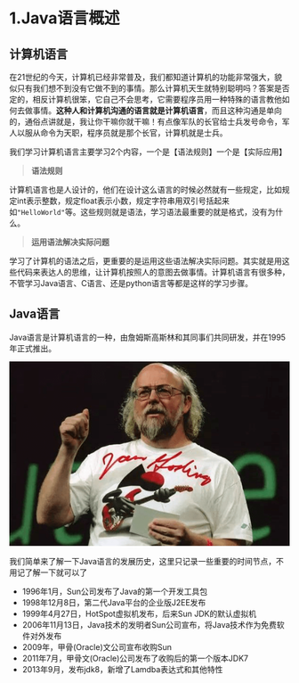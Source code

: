 # 1.Java语言概述

## 计算机语言

在21世纪的今天，计算机已经非常普及，我们都知道计算机的功能非常强大，貌似只有我们想不到没有它做不到的事情。那么计算机天生就特别聪明吗？答案是否定的，相反计算机很笨，它自己不会思考，它需要程序员用一种特殊的语言教他如何去做事情。**这种人和计算机沟通的语言就是计算机语言**，而且这种沟通是单向的，通俗点讲就是，我让你干嘛你就干嘛！有点像军队的长官给士兵发号命令，军人以服从命令为天职，程序员就是那个长官，计算机就是士兵。

我们学习计算机语言主要学习2个内容，一个是【语法规则】一个是【实际应用】

> **语法规则**

计算机语言也是人设计的，他们在设计这么语言的时候必然就有一些规定，比如规定int表示整数，规定float表示小数，规定字符串用双引号括起来如`"HelloWorld"`等。这些规则就是语法，学习语法最重要的就是格式，没有为什么。

> **运用语法解决实际问题**

学习了计算机的语法之后，更重要的是运用这些语法解决实际问题。其实就是用这些代码来表达人的思维，让计算机按照人的意图去做事情。计算机语言有很多种，不管学习Java语言、C语言、还是python语言等都是这样的学习步骤。

## Java语言

Java语言是计算机语言的一种，由詹姆斯高斯林和其同事们共同研发，并在1995年正式推出。

![](assets/2019-06-22-14-52-11.png)

我们简单来了解一下Java语言的发展历史，这里只记录一些重要的时间节点，不用记了解一下就可以了

- 1996年1月，Sun公司发布了Java的第一个开发工具包
- 1998年12月8日，第二代Java平台的企业版J2EE发布
- 1999年4月27日，HotSpot虚拟机发布，后来Sun JDK的默认虚拟机
- 2006年11月13日，Java技术的发明者Sun公司宣布，将Java技术作为免费软件对外发布
- 2009年，甲骨(Oracle)文公司宣布收购Sun
- 2011年7月，甲骨文(Oracle)公司发布了收购后的第一个版本JDK7
- 2013年9月，发布jdk8，新增了Lamdba表达式和其他特性